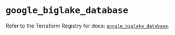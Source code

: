 # `google_biglake_database`

Refer to the Terraform Registry for docs: [`google_biglake_database`](https://registry.terraform.io/providers/hashicorp/google-beta/6.50.0/docs/resources/google_biglake_database).
